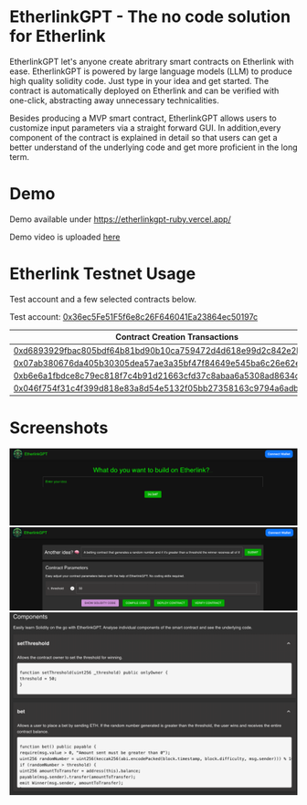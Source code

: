 # EtherlinkGPT - The no code solution for Etherlink
EtherlinkGPT let's anyone create abritrary smart contracts on Etherlink with ease. EtherlinkGPT is powered by large language models (LLM) to produce high quality solidity code. Just type in your idea and get started. The contract is automatically deployed on Etherlink and can be verified with one-click, abstracting away unnecessary technicalities.

Besides producing a MVP smart contract, EtherlinkGPT allows users to customize input parameters via a straight forward GUI. In addition,every component of the contract is explained in detail so that users can get a better understand of the underlying code and get more proficient in the long term.


# Demo
Demo available under https://etherlinkgpt-ruby.vercel.app/ 

Demo video is uploaded [here](https://drive.google.com/file/d/1ErTqMYKWpAWWjlUXBlGT11dmrpsO6PUj/view)

# Etherlink Testnet Usage
Test account and a few selected contracts below.

Test account: [0x36ec5Fe51F5f6e8c26F646041Ea23864ec50197c](https://testnet-explorer.etherlink.com/address/0x36ec5Fe51F5f6e8c26F646041Ea23864ec50197c)


| Contract Creation Transactions |
|--------------------|
| [0xd6893929fbac805bdf64b81bd90b10ca759472d4d618e99d2c842e2bcdfc3859](https://testnet-explorer.etherlink.com/tx/0xd6893929fbac805bdf64b81bd90b10ca759472d4d618e99d2c842e2bcdfc3859) |
| [0x07ab380676da405b30305dea57ae3a35bf47f84649e545ba6c26e62e2e19c868](https://testnet-explorer.etherlink.com/tx/0x07ab380676da405b30305dea57ae3a35bf47f84649e545ba6c26e62e2e19c868) |
| [0xb6e6a1fbdce8c79ec818f7c4b91d21663cfd37c8abaa6a5308ad8634c6adc8ce](https://testnet-explorer.etherlink.com/tx/0xb6e6a1fbdce8c79ec818f7c4b91d21663cfd37c8abaa6a5308ad8634c6adc8ce) |
| [0x046f754f31c4f399d818e83a8d54e5132f05bb27358163c9794a6adbf3808a2f](https://testnet-explorer.etherlink.com/tx/0x046f754f31c4f399d818e83a8d54e5132f05bb27358163c9794a6adbf3808a2f) |




# Screenshots
![Interface](./assets/interface.png)
![Parameters](./assets/parameters.png)
![Components](/assets/components.png)